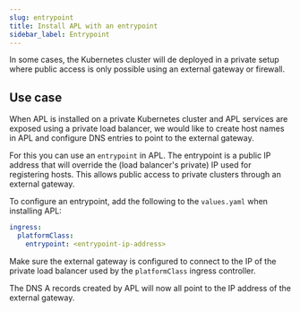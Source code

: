 ```yaml
---
slug: entrypoint
title: Install APL with an entrypoint
sidebar_label: Entrypoint
---
```


In some cases, the Kubernetes cluster will de deployed in a private setup where public access is only possible using an external gateway or firewall.

## Use case

When APL is installed on a private Kubernetes cluster and APL services are exposed using a private load balancer, we would like to create host names in APL and configure DNS entries to point to the external gateway.

For this you can use an `entrypoint` in APL. The entrypoint is a public IP address that will override the (load balancer's private) IP used for registering hosts. This allows public access to private clusters through an external gateway.

To configure an entrypoint, add the following to the `values.yaml` when installing APL:

```yaml
ingress:
  platformClass:
    entrypoint: <entrypoint-ip-address>
```

Make sure the external gateway is configured to connect to the IP of the private load balancer used by the `platformClass` ingress controller.

The DNS A records created by APL will now all point to the IP address of the external gateway.